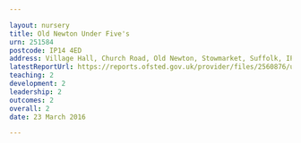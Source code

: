 ```yaml
---

layout: nursery
title: Old Newton Under Five's
urn: 251584
postcode: IP14 4ED
address: Village Hall, Church Road, Old Newton, Stowmarket, Suffolk, IP14 4ED
latestReportUrl: https://reports.ofsted.gov.uk/provider/files/2560876/urn/251584.pdf
teaching: 2
development: 2
leadership: 2
outcomes: 2
overall: 2
date: 23 March 2016

---
```

